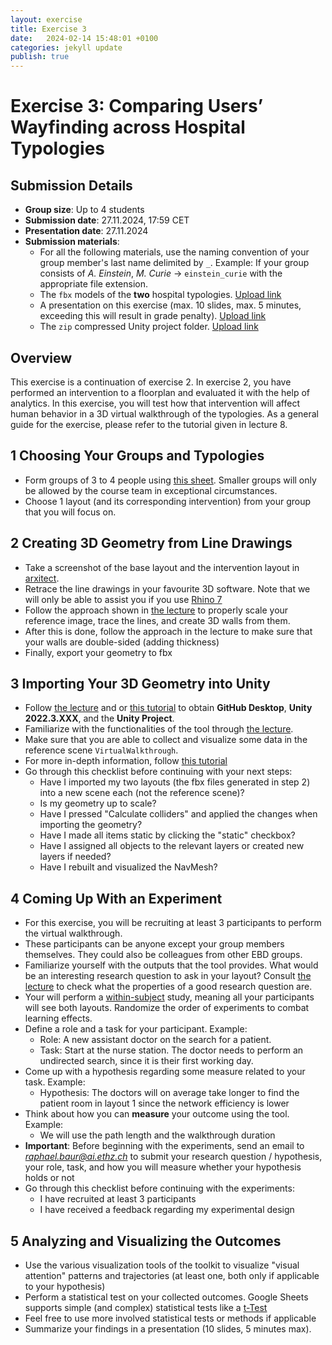 ```yaml
---
layout: exercise
title: Exercise 3
date:   2024-02-14 15:48:01 +0100
categories: jekyll update
publish: true
---
```


# Exercise 3: Comparing Users’ Wayfinding across Hospital Typologies

## Submission Details 
- **Group size**: Up to 4 students
- **Submission date**: 27.11.2024, 17:59 CET
- **Presentation date**: 27.11.2024
- **Submission materials**:
  - For all the following materials, use the naming convention of your group member's last name delimited by `_`. Example: If your group consists of _A. Einstein_, _M. Curie_ → `einstein_curie` with the appropriate file extension.
  - The `fbx` models of the **two** hospital typologies. [Upload link](https://polybox.ethz.ch/index.php/s/s8njKELCd8qdEMC)
  - A presentation on this exercise (max. 10 slides, max. 5 minutes, exceeding this will result in grade penalty). [Upload link](https://polybox.ethz.ch/index.php/s/xpkGTZnJRRnANe2)
  - The `zip` compressed Unity project folder. [Upload link](https://polybox.ethz.ch/index.php/s/Ak4kazIVtngM8Jc)

## Overview

This exercise is a continuation of exercise 2.
In exercise 2, you have performed an intervention to a floorplan and evaluated it with the help of analytics.
In this exercise, you will test how that intervention will affect human behavior in a 3D virtual walkthrough of the typologies.
As a general guide for the exercise, please refer to the tutorial given in lecture 8.

## 1 Choosing Your Groups and Typologies
- Form groups of 3 to 4 people using [this sheet](https://docs.google.com/spreadsheets/d/1zr8fpB73u7Xav52ACkJfbUrC0qmHQpRzlGYIsKvUeiU/edit?usp=sharing). Smaller groups will only be allowed by the course team in exceptional circumstances.
- Choose 1 layout (and its corresponding intervention) from your group that you will focus on.


## 2 Creating 3D Geometry from Line Drawings
- Take a screenshot of the base layout and the intervention layout in [arxitect](https://arxitect.ivia.ch/home).
- Retrace the line drawings in your favourite 3D software. Note that we will only be able to assist you if you use [Rhino 7](https://www.rhino3d.com/download/archive/rhino/7/latest/)
- Follow the approach shown in [the lecture](https://ethz.zoom.us/rec/share/HYDx-BdTlpGVI22vkQlLpduRA_Pof-JPmg7bz_Fu4Au8xlzTCISdEmCG_Zvru1hY.uUD1DtbZ3ugkVtMZ) to properly scale your reference image, trace the lines, and create 3D walls from them.
- After this is done, follow the approach in the lecture to make sure that your walls are double-sided (adding thickness)
- Finally, export your geometry to fbx

## 3 Importing Your 3D Geometry into Unity
- Follow [the lecture](https://ethz.zoom.us/rec/share/HYDx-BdTlpGVI22vkQlLpduRA_Pof-JPmg7bz_Fu4Au8xlzTCISdEmCG_Zvru1hY.uUD1DtbZ3ugkVtMZ) and or [this tutorial](https://github.com/rabaur/EBD-Toolkit/tree/main) to obtain **GitHub Desktop**, **Unity 2022.3.XXX**, and the **Unity Project**.
- Familiarize with the functionalities of the tool through [the lecture](https://ethz.zoom.us/rec/share/HYDx-BdTlpGVI22vkQlLpduRA_Pof-JPmg7bz_Fu4Au8xlzTCISdEmCG_Zvru1hY.uUD1DtbZ3ugkVtMZ).
- Make sure that you are able to collect and visualize some data in the reference scene `VirtualWalkthrough`.
- For more in-depth information, follow [this tutorial](https://github.com/rabaur/EBD-Toolkit/blob/main/docs/virtual_walkthrough.md)
- Go through this checklist before continuing with your next steps:
  - Have I imported my two layouts (the fbx files generated in step 2) into a new scene each (not the reference scene)?
  - Is my geometry up to scale?
  - Have I pressed "Calculate colliders" and applied the changes when importing the geometry?
  - Have I made all items static by clicking the "static" checkbox?
  - Have I assigned all objects to the relevant layers or created new layers if needed?
  - Have I rebuilt and visualized the NavMesh?

## 4 Coming Up With an Experiment
- For this exercise, you will be recruiting at least 3 participants to perform the virtual walkthrough.
- These participants can be anyone except your group members themselves. They could also be colleagues from other EBD groups.
- Familiarize yourself with the outputs that the tool provides. What would be an interesting research question to ask in your layout? Consult [the lecture](https://ethz.zoom.us/rec/share/HYDx-BdTlpGVI22vkQlLpduRA_Pof-JPmg7bz_Fu4Au8xlzTCISdEmCG_Zvru1hY.uUD1DtbZ3ugkVtMZ) to check what the properties of a good research question are.
- Your will perform a [within-subject](https://www.scribbr.com/methodology/within-subjects-design/) study, meaning all your participants will see both layouts. Randomize the order of experiments to combat learning effects.
- Define a role and a task for your participant. Example:
  - Role: A new assistant doctor on the search for a patient.
  - Task: Start at the nurse station. The doctor needs to perform an undirected search, since it is their first working day.
- Come up with a hypothesis regarding some measure related to your task. Example:
  - Hypothesis: The doctors will on average take longer to find the patient room in layout 1 since the network efficiency is lower
- Think about how you can **measure** your outcome using the tool. Example:
  - We will use the path length and the walkthrough duration
- **Important**: Before beginning with the experiments, send an email to *raphael.baur@ai.ethz.ch* to submit your research question / hypothesis, your role, task, and how you will measure whether your hypothesis holds or not
- Go through this checklist before continuing with the experiments:
  - I have recruited at least 3 participants
  - I have received a feedback regarding my experimental design

## 5 Analyzing and Visualizing the Outcomes
- Use the various visualization tools of the toolkit to visualize "visual attention" patterns and trajectories (at least one, both only if applicable to your hypothesis)
- Perform a statistical test on your collected outcomes. Google Sheets supports simple (and complex) statistical tests like a [t-Test](https://support.google.com/docs/answer/6055837?hl=en)
- Feel free to use more involved statistical tests or methods if applicable
- Summarize your findings in a presentation (10 slides, 5 minutes max).